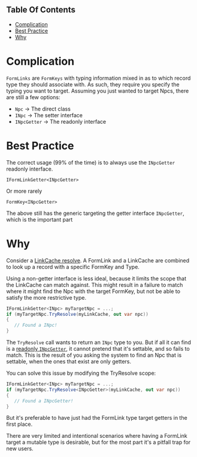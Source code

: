 <!-- START doctoc generated TOC please keep comment here to allow auto update -->
<!-- DON'T EDIT THIS SECTION, INSTEAD RE-RUN doctoc TO UPDATE -->
## Table Of Contents

- [Complication](#complication)
- [Best Practice](#best-practice)
- [Why](#why)

<!-- END doctoc generated TOC please keep comment here to allow auto update -->

# Complication
`FormLinks` are `FormKeys` with typing information mixed in as to which record type they should associate with.  As such, they require you specify the typing you want to target.  Assuming you just wanted to target Npcs, there are still a few options:
- `Npc` -> The direct class
- `INpc` -> The setter interface
- `INpcGetter` -> The readonly interface

# Best Practice
The correct usage (99% of the time) is to always use the `INpcGetter` readonly interface.

`IFormLinkGetter<INpcGetter>`

Or more rarely

`FormKey<INpcGetter>`

The above still has the generic targeting the getter interface `INpcGetter`, which is the important part

# Why

Consider a [LinkCache resolve](https://github.com/Mutagen-Modding/Mutagen/wiki/Record-Lookup).  A FormLink and a LinkCache are combined to look up a record with a specific FormKey and Type.  

Using a non-getter interface is less ideal, because it limits the scope that the LinkCache can match against.  This might result in a failure to match where it might find the Npc with the target FormKey, but not be able to satisfy the more restrictive type.
```cs
IFormLinkGetter<INpc> myTargetNpc = ...;
if (myTargetNpc.TryResolve(myLinkCache, out var npc))
{
   // Found a INpc!
}
```
The `TryResolve` call wants to return an `INpc` type to you.  But if all it can find is a [readonly `INpcGetter`](https://github.com/Mutagen-Modding/Mutagen/wiki/Getters-Everywhere%3F), it cannot pretend that it's settable, and so fails to match.  This is the result of you asking the system to find an Npc that is settable, when the ones that exist are only getters.

You can solve this issue by modifying the TryResolve scope:
```cs
IFormLinkGetter<INpc> myTargetNpc = ...;
if (myTargetNpc.TryResolve<INpcGetter>(myLinkCache, out var npc))
{
   // Found a INpcGetter!
}
```
But it's preferable to have just had the FormLink type target getters in the first place.

There are very limited and intentional scenarios where having a FormLink target a mutable type is desirable, but for the most part it's a pitfall trap for new users.